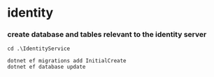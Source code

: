 # identity



### create database and tables relevant to the identity server

```shell
cd .\IdentityService
```

```shell
dotnet ef migrations add InitialCreate
dotnet ef database update
```
